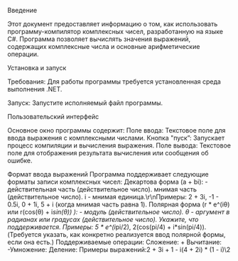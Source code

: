 Введение

Этот документ предоставляет информацию о том, как использовать программу-компилятор комплексных чисел, разработанную на языке C#. Программа позволяет вычислять значения выражений, содержащих комплексные числа и основные арифметические операции. 

 

Установка и запуск

Требования: Для работы программы требуется установленная среда выполнения .NET.

Запуск: Запустите исполняемый файл программы.

 

Пользовательский интерфейс

Основное окно программы содержит: Поле ввода: Текстовое поле для ввода выражения с комплексными числами. Кнопка "пуск”: Запускает процесс компиляции и вычисления выражения. Поле вывода: Текстовое поле для отображения результата вычисления или сообщения об ошибке. 

Формат ввода выражений Программа поддерживает следующие форматы записи комплексных чисел: Декартова форма (a + bi): - действительная часть (действительное число). мнимая часть (действительное число). i - мнимая единица.\r\nПримеры: 2 + 3i, -1 - 0.5i, 0 + 1i, 5 + i (когда мнимая часть равна 1). Полярная форма (r * e^(iθ) или r(cos(θ) + i*sin(θ)) ): - модуль (действительное число). θ - аргумент в радианах или градусах (действительное число). Укажите, что поддерживается. Примеры: 5 * e^(i*pi/2), 2(cos(pi/4) + i*sin(pi/4)). (Требуется указать, как конкретно реализуется ввод полярной формы, если она есть.) Поддерживаемые операции: Сложение: + Вычитание: -Умножение: Деление: Примеры выражений:2 + 3i + 1 - i(4 + 2i) * (1 - i)\2
